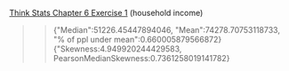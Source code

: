 [Think Stats Chapter 6 Exercise 1](http://greenteapress.com/thinkstats2/html/thinkstats2007.html#toc60) (household income)

>> {"Median":51226.45447894046, "Mean":74278.70753118733, "% of ppl under mean":0.660005879566872}
>> {"Skewness:4.949920244429583, PearsonMedianSkewness:0.7361258019141782}
